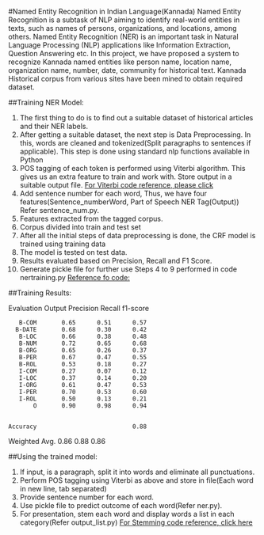 #Named Entity Recognition in Indian Language(Kannada)
Named Entity Recognition is a subtask of NLP aiming to identify real-world entities in texts, such as names of persons, organizations, and locations, among others. Named Entity Recognition (NER) is an important task in Natural Language Processing (NLP) applications like Information Extraction, Question Answering etc. In this project, we have proposed a system to recognize Kannada named entities like person name, location name, organization name, number, date, community for historical text. Kannada Historical corpus from various sites have been mined to obtain required dataset.

##Training NER Model:
1. 	The first thing to do is to find out a suitable dataset of historical articles and their NER labels.
2.	After getting a suitable dataset, the next step is Data Preprocessing. In this, words are cleaned and tokenized(Split paragraphs to sentences if applicable). This step is done using standard nlp functions available in Python
3. 	POS tagging of each token is performed using Viterbi algorithm. This gives us an extra feature to train and work with. Store output in a suitable output file. 
[For Viterbi code reference, please click](https://github.com/rajesh-iiith/POS-Tagging-and-CYK-Parsing-for-Indian-Languages)
4. Add sentence number for each word, Thus, we have four features(Sentence_numberWord, Part of Speech NER Tag(Output)) Refer sentence_num.py.
5.	Features extracted from the tagged corpus.
6.	Corpus divided into train and test set
7.	After all the initial steps of data preprocessing is done, the CRF model is trained using training data
8.	The model is tested on test data.
9.	Results evaluated based on Precision, Recall and F1 Score.
10. Generate pickle file for further use
Steps 4 to 9 performed in code nertraining.py
[Reference fo code:](https://towardsdatascience.com/named-entity-recognition-and-classification-with-scikit-learn-f05372f07ba2)

##Training Results:

Evaluation Output
               Precision    Recall   f1-score   

       B-COM       0.65      0.51      0.57       
      B-DATE       0.68      0.30      0.42       
       B-LOC       0.66      0.38      0.48      
       B-NUM       0.72      0.65      0.68       
       B-ORG       0.65      0.26      0.37      
       B-PER       0.67      0.47      0.55       
       B-ROL       0.53      0.18      0.27       
       I-COM       0.27      0.07      0.12       
       I-LOC       0.37      0.14      0.20       
       I-ORG       0.61      0.47      0.53        
       I-PER       0.70      0.53      0.60      
       I-ROL       0.50      0.13      0.21       
           O       0.90      0.98      0.94     
     

    Accuracy                           0.88     
Weighted Avg.       0.86      0.88      0.86     



##Using the trained model:
1. If input, is a paragraph, split it into words and eliminate all punctuations.
2. Perform POS tagging using Viterbi as above and store in file(Each word in new line, tab separated)
3. Provide sentence number for each word.
3. Use pickle file to predict outcome of each word(Refer ner.py).
4. For presentation, stem each word and display words a list in each category(Refer output_list.py)
[For Stemming code reference, click here](https://github.com/Sahana-M/shabdkosh/blob/master/Kannada-stemmer/Final_Kannada_Stemmer.py)

